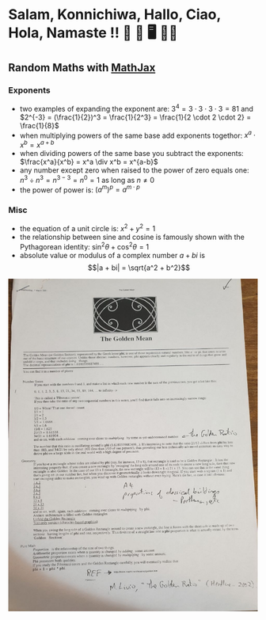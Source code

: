 # Salam, Konnichiwa, Hallo, Ciao, Hola, Namaste !! 🐉 🦘 🖥️ 👨‍🎨

## Random Maths with [MathJax](https://www.mathjax.org/)

### Exponents

- two examples of expanding the exponent are: $3^4 = 3 \cdot 3 \cdot 3 \cdot 3 = 81$ and $2^{-3} = (\frac{1}{2})^3 = \frac{1}{2^3} = \frac{1}{2 \cdot 2 \cdot 2} = \frac{1}{8}$
- when multiplying powers of the same base add exponents togethor: $x^a \cdot x^b = x^{a+b}$
- when dividing powers of the same base you subtract the exponents: $\frac{x^a}{x^b} = x^a \div x^b = x^{a-b}$
- any number except zero when raised to the power of zero equals one: $n^3 \div n^3 = n^{3-3} = n^0 = 1$ as long as $n \neq 0$
- the power of power is: $(a^m)^p = a^{m \cdot p}$

### Misc

- the equation of a unit circle is: $x^2 + y^2 = 1$
- the relationship between sine and cosine is famously shown with the Pythagorean identity: $\sin^2\theta + \cos^2\theta = 1$
- absolute value or modulus of a complex number $a + bi$ is $$|a + bi| = \sqrt{a^2 + b^2}$$ 

![Golden Mean](images/golden-mean.jpg)
